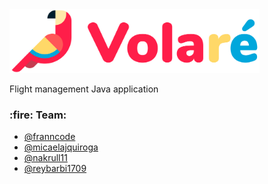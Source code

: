 <img src="./Logo.png" alt="logo" width="400px">
<p>Flight management Java application</p>

<h3>:fire: Team:</h3>
<ul>
  <li><a href="https://www.github.com/franncode">@franncode</a></li>
  <li><a href="https://www.github.com/micaelajquiroga">@micaelajquiroga</li>
  <li><a href="https://www.github.com/nakrull11">@nakrull11</a></li>
  <li><a href="https://www.github.com/reybarbi1709">@reybarbi1709</a></li>
</ul>
